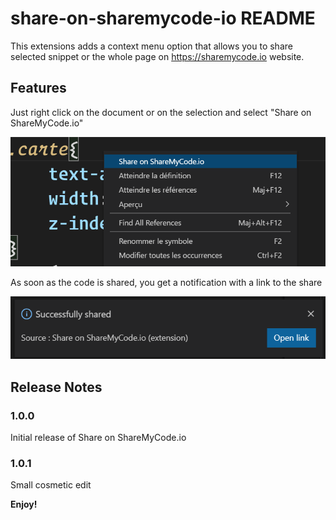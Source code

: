 # share-on-sharemycode-io README

This extensions adds a context menu option that allows you to share selected snippet or the whole page on https://sharemycode.io website.

## Features

Just right click on the document or on the selection and select "Share on ShareMyCode.io"

![Right Click](images/rightclick.png)

As soon as the code is shared, you get a notification with a link to the share

![Notification](images/response.png)

## Release Notes

### 1.0.0

Initial release of Share on ShareMyCode.io

### 1.0.1

Small cosmetic edit

**Enjoy!**
